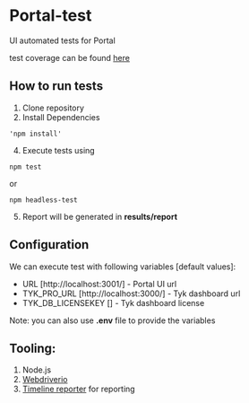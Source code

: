 # Portal-test
UI automated tests for Portal

test coverage can be found [here](coverage.md)

## How to run tests
1. Clone repository
2. Install Dependencies
```
'npm install'
```
4. Execute tests using 
```
npm test
``` 
or 
```
npm headless-test
```
5. Report will be generated in __results/report__

## Configuration
We can execute test with following variables [default values]:
- URL [http://localhost:3001/] - Portal UI url
- TYK_PRO_URL [http://localhost:3000/] - Tyk dashboard url
- TYK_DB_LICENSEKEY [] - Tyk dashboard license

Note: you can also use __.env__ file to provide the variables 


## Tooling:
1. Node.js
2. [Webdriverio](https://webdriver.io/)
3. [Timeline reporter](https://github.com/QualityOps/wdio-timeline-reporter) for reporting
